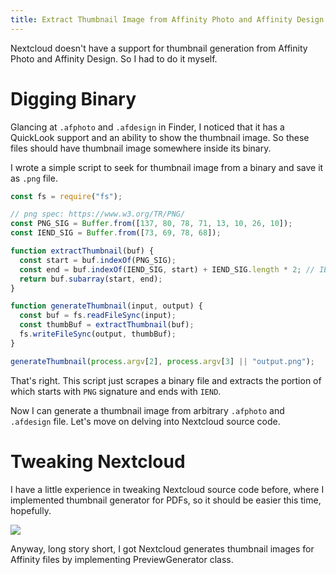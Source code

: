 ```yaml
---
title: Extract Thumbnail Image from Affinity Photo and Affinity Design
---
```


Nextcloud doesn't have a support for thumbnail generation from Affinity Photo and Affinity Design. So I had to do it myself.

# Digging Binary

Glancing at `.afphoto` and `.afdesign` in Finder, I noticed that it has a QuickLook support and an ability to show the thumbnail image. So these files should have thumbnail image somewhere inside its binary.

I wrote a simple script to seek for thumbnail image from a binary and save it as `.png` file.

```js af.js
const fs = require("fs");

// png spec: https://www.w3.org/TR/PNG/
const PNG_SIG = Buffer.from([137, 80, 78, 71, 13, 10, 26, 10]);
const IEND_SIG = Buffer.from([73, 69, 78, 68]);

function extractThumbnail(buf) {
  const start = buf.indexOf(PNG_SIG);
  const end = buf.indexOf(IEND_SIG, start) + IEND_SIG.length * 2; // IEND + CRC
  return buf.subarray(start, end);
}

function generateThumbnail(input, output) {
  const buf = fs.readFileSync(input);
  const thumbBuf = extractThumbnail(buf);
  fs.writeFileSync(output, thumbBuf);
}

generateThumbnail(process.argv[2], process.argv[3] || "output.png");
```

That's right. This script just scrapes a binary file and extracts the portion of which starts with `PNG` signature and ends with `IEND`.

Now I can generate a thumbnail image from arbitrary `.afphoto` and `.afdesign` file. Let's move on delving into Nextcloud source code.

# Tweaking Nextcloud

I have a little experience in tweaking Nextcloud source code before, where I implemented thumbnail generator for PDFs, so it should be easier this time, hopefully.

![](afphoto.png)

Anyway, long story short, I got Nextcloud generates thumbnail images for Affinity files by implementing PreviewGenerator class.
